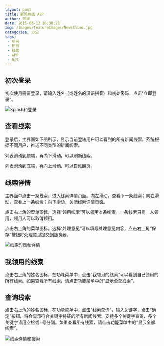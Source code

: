 ```yaml
---
layout: post
title: 新闻热线 APP
author: 贺斌
date: 2015-08-12 16:30:21
img: /images/featureImages/NewsClues.jpg
categories: 办公
tags:
 - 新闻
 - 热线
 - 线索
 - APP
 - B/S
---
```



## 初次登录

初次使用需要登录，请输入姓名（或姓名的汉语拼音）和初始密码，点击“立即登录”。

<img src="/images/新闻热线APP-0.jpg" alt="Splash和登录" />


## 查看线索

登录后，主界面如下图所示，显示当前登陆用户可以看到的所有新闻线索。系统根据不同用户，推送不同类型的新闻线索。

列表滑动到顶端，再向下滑动，可以刷新线索。

列表滑动到底端，再向上滑动，可以自动翻页。


## 线索详情

主界面中点击一条线索，进入线索详情页面。向左滑动，查看下一条线索；向右滑动，查看上一条线索；向下滑动，关闭线索详情页面。

点击右上角的菜单图标，选择“领用线索”可以领用本条线索。一条线索只能一人领用，领用人可以取消领用。

点击右上角的菜单图标，选择“处理意见”可以填写处理意见内容，点击右上角“保存”按钮将处理意见提交到服务器。

<img src="/images/新闻热线APP-1.jpg" alt="线索列表和详情" />


## 我领用的线索

点击右上角的姓名图标，在功能菜单中，点击“我领用的线索”可以看到自己领用的所有线索。如果查看所有线索，请点击功能菜单中的“显示全部线索”。


## 查询线索

点击右上角的姓名图标，在功能菜单中，点击“线索查询”，输入关键字，点击“确定”按钮，将会显示符合关键字特征的所有新闻线索。支持多个关键字查询，多个关键字请用空格或+号分隔。如果查看所有线索，请点击功能菜单中的“显示全部线索”。

<img src="/images/新闻热线APP-2.jpg" alt="线索详情和搜索" />
